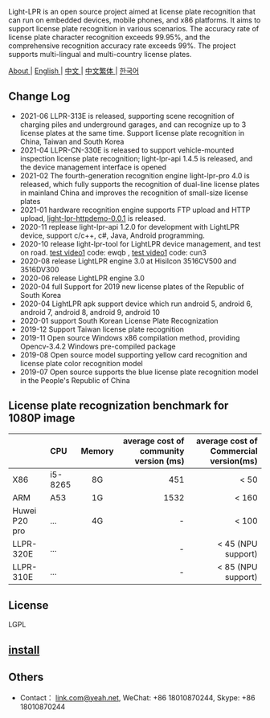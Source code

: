 Light-LPR is an open source project aimed at license plate recognition that can run on embedded devices, mobile phones, and x86 platforms. It aims to support license plate recognition in various scenarios. The accuracy rate of license plate character recognition exceeds 99.95%, and the comprehensive recognition accuracy rate exceeds 99%. The project supports multi-lingual and multi-country license plates.

 [ About ](README.md) | [ English ](en.md) | [ 中文 ](cn-zh.md) | [ 中文繁体 ](cn-tw.md)| [ 한국어 ](kr.md) 

## Change Log 
- 2021-06 LLPR-313E is released, supporting scene recognition of charging piles and underground garages, and can recognize up to 3 license plates at the same time. Support license plate recognition in China, Taiwan and South Korea
- 2021-04 LLPR-CN-330E is released to support vehicle-mounted inspection license plate recognition; light-lpr-api 1.4.5 is released, and the device management interface is opened
- 2021-02 The fourth-generation recognition engine light-lpr-pro 4.0 is released, which fully supports the recognition of dual-line license plates in mainland China and improves the recognition of small-size license plates
- 2021-01 hardware recognition engine supports FTP upload and HTTP upload, [light-lpr-httpdemo-0.0.1](https://github.com/lqian/light-lpr-httpdemo) is released.
- 2020-11 replease light-lpr-api 1.2.0 for development with LightLPR device, support c/c++, c#, Java, Android programming.
- 2020-10 release light-lpr-tool for LightLPR device management, and test on road. [test video1](https://pan.baidu.com/s/16D2S6StjKsv879nMFSZAmQ) code: ewqb , [test video1](https://pan.baidu.com/s/1wV_agW71bthTpzhxKLf6cA) code: cun3
- 2020-08 release LightLPR engine 3.0 at Hisilcon 3516CV500 and 3516DV300
- 2020-06 release LightLPR engine 3.0
- 2020-04 full Support for 2019 new license plates of the Republic of South Korea
- 2020-04 LightLPR apk support device which run android 5, android 6, android 7, android 8, android 9, android 10 
- 2020-01 support South Korean License Plate Recognization
- 2019-12 Support Taiwan license plate recognition
- 2019-11 Open source Windows x86 compilation method, providing Opencv-3.4.2 Windows pre-compiled package
- 2019-08 Open source model supporting yellow card recognition and license plate color recognition model
- 2019-07 Open source supports the blue license plate recognition model in the People's Republic of China

## License plate recognization benchmark for 1080P image

|       | CPU     |  Memory  | average cost of community version (ms)   |  average cost of Commercial version(ms) |
| :-------- | :-----    | :----:  | ----:  | ----:  |
| X86  | i5-8265   |  8G    | 451 | < 50  |
| ARM  | A53       | 1G    | 1532| < 160 |
| Huwei P20 pro| ... | 4G | - |  < 100 |
| LLPR-320E | ... |  | - |  < 45 (NPU support) |
| LLPR-310E | ... |  | - | < 85 (NPU support) |

## License
LGPL

## [install](install_en.md)

## Others
- Contact： link.com@yeah.net, WeChat: +86 18010870244, Skype: +86 18010870244